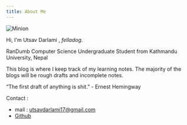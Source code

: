 ```yaml
---
title: About Me
---
```


![Minion](/blogs/img/me.png "what if van gogh made a portrait of me?")

Hi, I'm Utsav Darlami , *felladog*. 

RanDumb Computer Science Undergraduate Student from  Kathmandu University, Nepal

This blog is where I keep track of my learning notes. The majority of the blogs will be rough drafts and incomplete notes.

“The first draft of anything is shit.” - Ernest Hemingway 
 
 
Contact :
- mail : utsavdarlami17@gmail.com
- [Github](https://github.com/utsavdarlami)

<script type="text/javascript" id="clustrmaps" src="//clustrmaps.com/map_v2.js?d=iGhgs_FeL8jQzclLNoIyQ-CGdZgOowIUW4N4_NqVu9c&cl=ffffff&w=a"></script>
